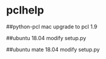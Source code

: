 # pclhelp
##python-pcl mac upgrade  to pcl 1.9

##ubuntu 18.04  modify setup.py

##ubuntu mate 18.04 modify setup.py

